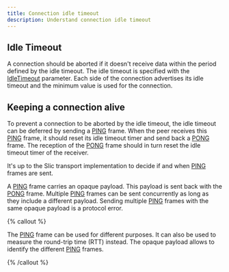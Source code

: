 ```yaml
---
title: Connection idle timeout
description: Understand connection idle timeout
---
```


## Idle Timeout

A connection should be aborted if it doesn't receive data within the period defined by the idle timeout. The idle
timeout is specified with the [IdleTimeout][connection-parameters] parameter. Each side of the connection advertises its
idle timeout and the minimum value is used  for the connection.

## Keeping a connection alive

To prevent a connection to be aborted by the idle timeout, the idle timeout can be deferred by sending a [PING][ping]
frame. When the peer receives this [PING][ping] frame, it should reset its idle timeout timer and send back a [PONG][pong] frame. The reception of the [PONG][pong] frame should in turn reset the idle timeout timer of the receiver.

It's up to the Slic transport implementation to decide if and when [PING][ping] frames are sent.

A [PING][ping] frame carries an opaque payload. This payload is sent back with the [PONG][pong] frame. Multiple
[PING][ping] frames can be sent concurrently as long as they include a different payload. Sending multiple [PING][ping]
frames with the same opaque payload is a protocol error.

{% callout %}

The [PING][ping] frame can be used for different purposes. It can also be used to measure the round-trip time (RTT)
instead. The opaque payload allows to identify the different [PING][ping] frames.

{% /callout %}

[connection-parameters]: connection-establishment#connection-establishment-parameters
[ping]: protocol-frames#ping-frame
[pong]: protocol-frames#pong-frame
